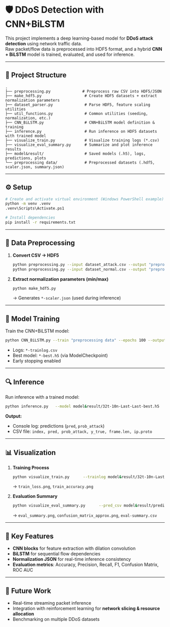 # 🛡️ DDoS Detection with CNN+BiLSTM

This project implements a deep learning-based model for **DDoS attack detection** using network traffic data.  
Raw packet/flow data is preprocessed into HDF5 format, and a hybrid **CNN + BiLSTM** model is trained, evaluated, and used for inference.

---

## 📂 Project Structure
```
.
├── preprocessing.py              # Preprocess raw CSV into HDF5/JSON
├── make_hdf5.py                   # Create HDF5 datasets + extract normalization parameters
├── dataset_parser.py              # Parse HDF5, feature scaling utilities
├── util_functions.py              # Common utilities (seeding, normalization, etc.)
├── CNN_BiLSTM.py                  # CNN+BiLSTM model definition & training
├── inference.py                   # Run inference on HDF5 datasets with trained model
├── visualize_train.py             # Visualize training logs (*.csv)
├── visualize_eval_summary.py      # Summarize and plot inference results
├── model&result/                  # Saved models (.h5), logs, predictions, plots
└── preprocessing data/            # Preprocessed datasets (.hdf5, scaler.json, summary.json)
```

---

## ⚙️ Setup
```bash
# Create and activate virtual environment (Windows PowerShell example)
python -m venv .venv
.venv\Scripts\Activate.ps1

# Install dependencies
pip install -r requirements.txt
```

---

## 🔄 Data Preprocessing
1. **Convert CSV → HDF5**
   ```bash
   python preprocessing.py --input dataset_attack.csv --output "preprocessing data/"
   python preprocessing.py --input dataset_normal.csv --output "preprocessing data/"
   ```

2. **Extract normalization parameters (min/max)**
   ```bash
   python make_hdf5.py
   ```
   → Generates `*-scaler.json` (used during inference)

---

## 🧠 Model Training
Train the CNN+BiLSTM model:

```bash
python CNN_BiLSTM.py --train "preprocessing data" --epochs 100 --output_dir model&result
```

- Logs: `*-trainlog.csv`  
- Best model: `*-best.h5` (via ModelCheckpoint)  
- Early stopping enabled  

---

## 🔍 Inference
Run inference with a trained model:

```bash
python inference.py   --model model&result/32t-10n-Last-Last-best.h5   --hdf5 "preprocessing data/32t-10n-Last-dataset-infer.hdf5"   --scaler_json "preprocessing data/32t-10n-Last-dataset-scaler.json"   --out_csv model&result/Last_hdf5_predictions.csv
```

**Output:**
- Console log: predictions (`pred`, `prob_attack`)  
- CSV file: `index, pred, prob_attack, y_true, frame.len, ip.proto`  

---

## 📊 Visualization
1. **Training Process**
   ```bash
   python visualize_train.py      --trainlog model&result/32t-10n-Last-Last-trainlog.csv      --output_dir model&result
   ```
   → `train_loss.png`, `train_accuracy.png`

2. **Evaluation Summary**
   ```bash
   python visualize_eval_summary.py      --pred_csv model&result/predictions-*.csv      --output_dir model&result
   ```
   → `eval_summary.png`, `confusion_matrix_approx.png`, `eval-summary.csv`

---

## 📌 Key Features
- **CNN blocks** for feature extraction with dilation convolution  
- **BiLSTM** for sequential flow dependencies  
- **Normalization JSON** for real-time inference consistency  
- **Evaluation metrics**: Accuracy, Precision, Recall, F1, Confusion Matrix, ROC AUC  

---

## 🚀 Future Work
- Real-time streaming packet inference  
- Integration with reinforcement learning for **network slicing & resource allocation**  
- Benchmarking on multiple DDoS datasets  
